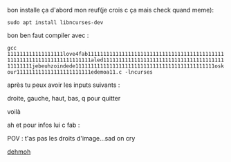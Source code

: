 bon installe ça d'abord mon reuf(je crois c ça mais check quand meme):

`sudo apt install libncurses-dev`

bon ben faut compiler avec :

`gcc 111111111111111111love4fab11111111111111111111111111111111111111111111111111111111111111111111111aled11111111111111111111111111111111111111111111111jebeuhzoindede111111111111111111111111111111111111111111111oskour111111111111111111111111edemoa11.c -lncurses`

après tu peux avoir les inputs suivants :

droite, gauche, haut, bas, q pour quitter

voilà

ah et pour infos lui c fab :


POV :  t'as pas les droits d'image...sad on cry























[dehmoh](https://www.youtube.com/watch?v=dQw4w9WgXcQ)
